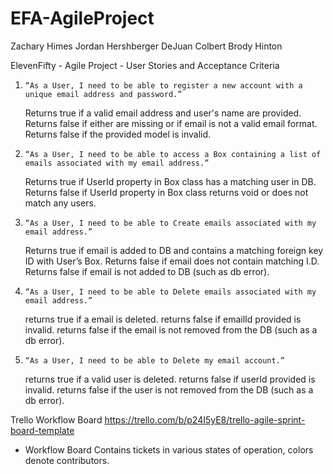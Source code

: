 # EFA-AgileProject

Zachary Himes
Jordan Hershberger
DeJuan Colbert
Brody Hinton

ElevenFifty - Agile Project - User Stories and Acceptance Criteria

1.     “As a User, I need to be able to register a new account with a unique email address and password.”

	Returns true if a valid email address and user's name are provided.
	Returns false if either are missing or if email is not a valid email format.
	Returns false if the provided model is invalid.
	
2.     “As a User, I need to be able to access a Box containing a list of emails associated with my email address.”

	Returns true if UserId property in Box class has a matching user in DB.
	Returns false if UserId property in Box class returns void or does not match any users.

3.     “As a User, I need to be able to Create emails associated with my email address.”

	Returns true if email is added to DB and contains a matching foreign key ID with User’s Box.
	Returns false if email does not contain matching I.D.
	Returns false if email is not added to DB (such as db error).

4.     “As a User, I need to be able to Delete emails associated with my email address.”

	returns true if a email is deleted.
	returns false if emailId provided is invalid.
	returns false if the email is not removed from the DB (such as a db error).

5.     “As a User, I need to be able to Delete my email account.”

	returns true if a valid user is deleted.
	returns false if userId provided is invalid.
      	returns false if the user is not removed from the DB (such as a db error).


Trello Workflow Board
https://trello.com/b/p24I5yE8/trello-agile-sprint-board-template

 - Workflow Board Contains tickets in various states of operation, colors denote contributors.

